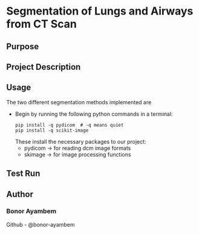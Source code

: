 # Segmentation of Lungs and Airways from CT Scan

## Purpose

## Project Description

## Usage
The two different segmentation methods implemented are 

* Begin by running the following python commands in a terminal:
  ```
  pip install -q pydicom  # -q means quiet
  pip install -q scikit-image
  ```
  These install the necessary packages to our project:
    * pydicom -> for reading dcm image formats
    * skimage -> for image processing functions

## Test Run

## Author

### Bonor Ayambem

Github - @bonor-ayambem
